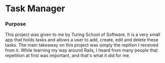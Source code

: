 # Task Manager

### Purpose
This project was given to me by Turing School of Software. It is a very small app that holds tasks and allows a user to add, create, edit and delete these tasks. The main takeaway on this project was simply the repition I received from it. While learning my way around Rails, I heard from many people that repetition at first was important, and that's what it did for me.
